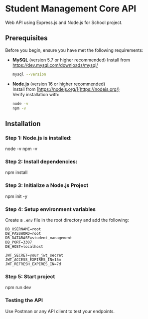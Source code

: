 # Student Management Core API
Web API using Express.js and Node.js  for School project.

## Prerequisites

Before you begin, ensure you have met the following requirements:
- **MySQL** (version 5.7 or higher recommended)
  Install from https://dev.mysql.com/downloads/mysql/
   ```bash
  mysql --version


- **Node.js** (version 16 or higher recommended)  
  Install from [https://nodejs.org/](https://nodejs.org/)  
  Verify installation with:
  ```bash
  node -v
  npm -v


## Installation
### Step 1: Node.js is installed:
node -v
npm -v

###  Step 2: Install dependencies:
npm install

###  Step 3: Initialize a Node.js Project
npm init -y

### Step 4: Setup environment variables

Create a `.env` file in the root directory and add the following:

```env
DB_USERNAME=root
DB_PASSWORD=root
DB_DATABASE=student_management
DB_PORT=3307
DB_HOST=localhost

JWT_SECRET=your_jwt_secret
JWT_ACCESS_EXPIRES_IN=15m
JWT_REFRESH_EXPIRES_IN=7d
```

### Step 5: Start project 
npm run dev

### Testing the API
Use Postman or any API client to test your endpoints.







